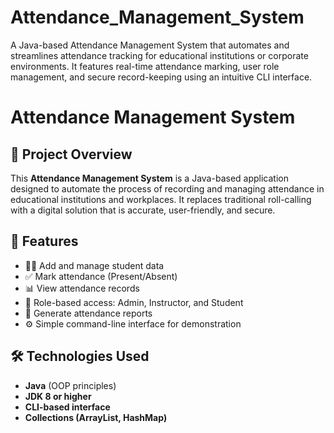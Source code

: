 # Attendance_Management_System
A Java-based Attendance Management System that automates and streamlines attendance tracking for educational institutions or corporate environments. It features real-time attendance marking, user role management, and secure record-keeping using an intuitive CLI interface.
# Attendance Management System

## 📌 Project Overview
This **Attendance Management System** is a Java-based application designed to automate the process of recording and managing attendance in educational institutions and workplaces. It replaces traditional roll-calling with a digital solution that is accurate, user-friendly, and secure.

## 🚀 Features
- 👨‍🏫 Add and manage student data
- ✅ Mark attendance (Present/Absent)
- 📊 View attendance records
- 🔐 Role-based access: Admin, Instructor, and Student
- 🧾 Generate attendance reports
- ⚙️ Simple command-line interface for demonstration

## 🛠️ Technologies Used
- **Java** (OOP principles)
- **JDK 8 or higher**
- **CLI-based interface**
- **Collections (ArrayList, HashMap)**
